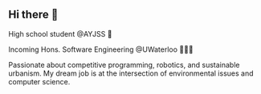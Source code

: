 ## Hi there 👋
High school student @AYJSS 🍁

Incoming Hons. Software Engineering @UWaterloo 🪿🩷💜

Passionate about competitive programming, robotics, and sustainable urbanism. My dream job is at the intersection of environmental issues and computer science. 

<!--
**aicheye/aicheye** is a ✨ _special_ ✨ repository because its `README.md` (this file) appears on your GitHub profile.

Here are some ideas to get you started:

- 🔭 I’m currently working on ...
- 🌱 I’m currently learning ...
- 👯 I’m looking to collaborate on ...
- 🤔 I’m looking for help with ...
- 💬 Ask me about ...
- 📫 How to reach me: ...
- 😄 Pronouns: ...
- ⚡ Fun fact: ...
-->
